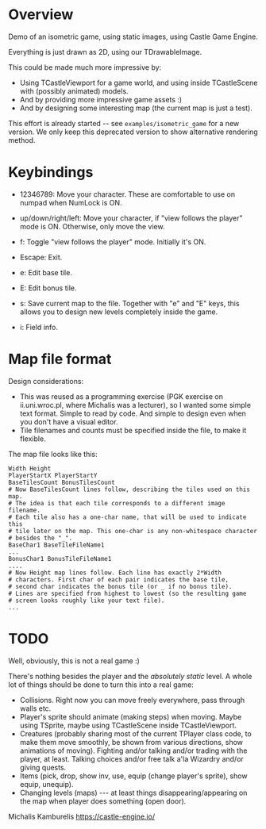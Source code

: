 # Overview

Demo of an isometric game, using static images, using Castle Game Engine.

Everything is just drawn as 2D, using our TDrawableImage.

This could be made much more impressive by:

- Using TCastleViewport for a game world,
  and using inside TCastleScene with (possibly animated) models.
- And by providing more impressive game assets :)
- And by designing some interesting map (the current map is just a test).

This effort is already started -- see `examples/isometric_game` for a new version.
We only keep this deprecated version to show alternative rendering method.

# Keybindings

* 12346789:
  Move your character. These are comfortable to use on numpad when NumLock is ON.

* up/down/right/left:
  Move your character, if "view follows the player" mode is ON.
  Otherwise, only move the view.

* f:
  Toggle "view follows the player" mode. Initially it's ON.

* Escape:
  Exit.

* e:
  Edit base tile.

* E:
  Edit bonus tile.

* s:
  Save current map to the file. Together with "e" and "E" keys,
  this allows you to design new levels completely inside the game.

* i:
  Field info.

# Map file format

Design considerations:
- This was reused as a programming exercise (PGK exercise on ii.uni.wroc.pl,
  where Michalis was a lecturer), so I wanted some simple text format.
  Simple to read by code.
  And simple to design even when you don't have a visual editor.
- Tile filenames and counts must be specified inside the file,
  to make it flexible.

The map file looks like this:

```
Width Height
PlayerStartX PlayerStartY
BaseTilesCount BonusTilesCount
# Now BaseTilesCount lines follow, describing the tiles used on this map.
# The idea is that each tile corresponds to a different image filename.
# Each tile also has a one-char name, that will be used to indicate this
# tile later on the map. This one-char is any non-whitespace character
# besides the "_".
BaseChar1 BaseTileFileName1
...
BonusChar1 BonusTileFileName1
....
# Now Height map lines follow. Each line has exactly 2*Width
# characters. First char of each pair indicates the base tile,
# second char indicates the bonus tile (or _ if no bonus tile).
# Lines are specified from highest to lowest (so the resulting game
# screen looks roughly like your text file).
...
```

# TODO

Well, obviously, this is not a real game :)

There's nothing besides the player and the *absolutely static* level.
A whole lot of things should be done to turn this into a real game:

- Collisions. Right now you can move freely everywhere,
  pass through walls etc.
- Player's sprite should animate (making steps) when moving.
  Maybe using TSprite, maybe using TCastleScene inside TCastleViewport.
- Creatures (probably sharing most of the current TPlayer class code,
  to make them move smoothly, be shown from various directions,
  show animations of moving). Fighting and/or talking and/or trading
  with the player, at least. Talking choices and/or free talk a'la Wizardry
  and/or giving quests.
- Items (pick, drop, show inv, use,
  equip (change player's sprite), show equip, unequip).
- Changing levels (maps) --- at least things disappearing/appearing on the map
  when player does something (open door).

Michalis Kamburelis
https://castle-engine.io/

